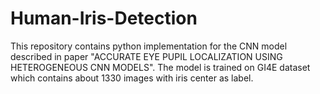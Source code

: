 # Human-Iris-Detection
This repository contains python implementation for the CNN model described in paper "ACCURATE EYE PUPIL LOCALIZATION USING HETEROGENEOUS CNN MODELS". The model is trained on GI4E dataset which contains about 1330 images with iris center as label.
